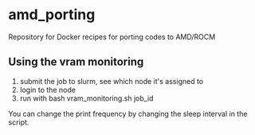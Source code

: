 # amd_porting
Repository for Docker recipes for porting codes to AMD/ROCM

## Using the vram monitoring
1. submit the job to slurm, see which node it's assigned to
2. login to the node
3. run with bash vram_monitoring.sh job_id

You can change the print frequency by changing the sleep interval in the script.
